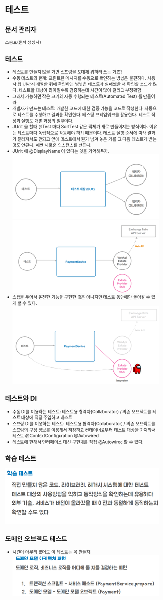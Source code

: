 # 테스트

## 문서 관리자

조승효(문서 생성자)

## 테스트

- 테스트를 만들지 않을 거면 스프링을 도대체 뭐하러 쓰는 거죠?
- 수동 테스트의 한계: 프린트된 메시지를 수동으로 확인하는 방법은 불편하다. 사용자 웹 UI까지 개발한 뒤에 확인하는 방법은 테스트가 실패했을 때 확인할 코드가 많다. 테스트할 대상이 많아질수록 검증하는데 시간이 많이 걸리고 부정확함
- 그래서 가능하면 작은 크기의 자동 수행되는 테스트(Automated Test) 를 만들어라
- 개발자가 만드는 테스트: 개발한 코드에 대한 검증 기능을 코드로 작성한다. 자동으로 테스트를 수행하고 결과를 확인한다. 테스팅 프레임워크를 활용한다. 테스트 작성과 실행도 개발 과정의 일부이다.
- JUnit 을 할때 @Test 마다 SortTest 같은 객체가 새로 만들어지는 방식이다. 이유는 테스트마다 독립적으로 작동해야 하기 때문이다. 테스트 실행 순서에 따라 결과가 달라져서도 안되고 앞에 테스트에서 뭔가 남겨 놓은 거를 그 다음 테스트가 받는 것도 안된다. 매번 새로운 인스턴스를 만든다.
- JUnit 에 @DisplayName 이 있다는 것을 기억해두자.
  ![](./img/테스트.png)
  ![](./img/테스트스텁.png)
- 스텁을 두어서 온전한 기능을 구현한 것은 아니지만 테스트 동안에만 돌아갈 수 있게 할 수 있다.
  ![](./img/테스트임포스터.png)

## 테스트와 DI

- 수동 DI를 이용하는 테스트: 테스트용 협력자(Collaborator) / 의존 오브젝트를 테스트 대상에 직접 주입하고 테스트
- 스프링 DI를 이용하는 테스트: 테스트용 협력자(Collaborator) / 의존 오브젝트를 스프링의 구성 정보를 이용해서 저장하고 컨테이너로부터 테스트 대상을 가져와서 테스트 @ContextConfiguration @Autowired
- 테스트에 한해서 인터페이스 대신 구현체를 직접 @Autowired 할 수 있다.

## 학습 테스트

![](./img/학습테스트.png)

## 도메인 오브젝트 테스트

- 시간이 아무리 없어도 이 테스트는 꼭 만들자
  ![](./img/도메인모델아키텍처패턴.png)
